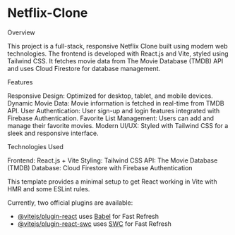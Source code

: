# Netflix-Clone

Overview

This project is a full-stack, responsive Netflix Clone built using modern web technologies. The frontend is developed with React.js and Vite, styled using Tailwind CSS. It fetches movie data from The Movie Database (TMDB) API and uses Cloud Firestore for database management.

Features

Responsive Design: Optimized for desktop, tablet, and mobile devices.
Dynamic Movie Data: Movie information is fetched in real-time from TMDB API.
User Authentication: User sign-up and login features integrated with Firebase Authentication.
Favorite List Management: Users can add and manage their favorite movies.
Modern UI/UX: Styled with Tailwind CSS for a sleek and responsive interface.

Technologies Used

Frontend: React.js + Vite
Styling: Tailwind CSS
API: The Movie Database (TMDB)
Database: Cloud Firestore with Firebase Authentication


This template provides a minimal setup to get React working in Vite with HMR and some ESLint rules.

Currently, two official plugins are available:

- [@vitejs/plugin-react](https://github.com/vitejs/vite-plugin-react/blob/main/packages/plugin-react/README.md) uses [Babel](https://babeljs.io/) for Fast Refresh
- [@vitejs/plugin-react-swc](https://github.com/vitejs/vite-plugin-react-swc) uses [SWC](https://swc.rs/) for Fast Refresh
